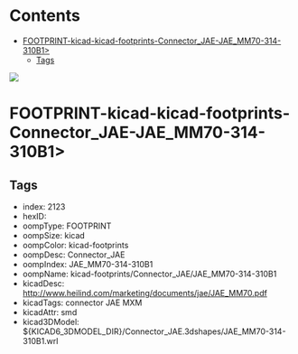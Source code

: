 



Contents
========

* [FOOTPRINT-kicad-kicad-footprints-Connector_JAE-JAE_MM70-314-310B1>](#footprint-kicad-kicad-footprints-connector_jae-jae_mm70-314-310b1)
	* [Tags](#tags)
  
![][im]
# FOOTPRINT-kicad-kicad-footprints-Connector_JAE-JAE_MM70-314-310B1>

## Tags

- index: 2123
- hexID: 
- oompType: FOOTPRINT
- oompSize: kicad
- oompColor: kicad-footprints
- oompDesc: Connector_JAE
- oompIndex: JAE_MM70-314-310B1
- oompName: kicad-footprints/Connector_JAE/JAE_MM70-314-310B1
- kicadDesc: http://www.heilind.com/marketing/documents/jae/JAE_MM70.pdf
- kicadTags: connector JAE MXM
- kicadAttr: smd
- kicad3DModel: ${KICAD6_3DMODEL_DIR}/Connector_JAE.3dshapes/JAE_MM70-314-310B1.wrl



[im]: image.png
